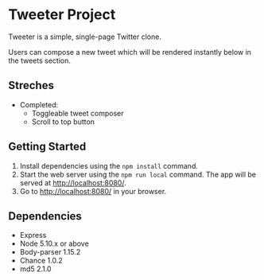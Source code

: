 # Tweeter Project

Tweeter is a simple, single-page Twitter clone.

Users can compose a new tweet which will be rendered instantly below in the tweets section.

## Streches
- Completed:
  - Toggleable tweet composer
  - Scroll to top button

## Getting Started

1. Install dependencies using the `npm install` command.
2. Start the web server using the `npm run local` command. The app will be served at <http://localhost:8080/>.
3. Go to <http://localhost:8080/> in your browser.

## Dependencies

- Express
- Node 5.10.x or above
- Body-parser 1.15.2
- Chance 1.0.2
- md5 2.1.0
